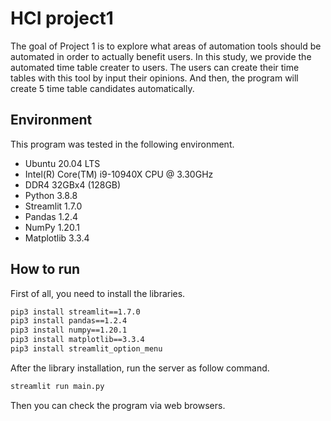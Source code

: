 # HCI project1

The goal of Project 1 is to explore what areas of automation tools should be automated in order to actually benefit users.
In this study, we provide the automated time table creater to users.
The users can create their time tables with this tool by input their opinions.
And then, the program will create 5 time table candidates automatically.

## Environment

This program was tested in the following environment.

- Ubuntu 20.04 LTS
- Intel(R) Core(TM) i9-10940X CPU @ 3.30GHz
- DDR4 32GBx4 (128GB)
- Python 3.8.8
- Streamlit 1.7.0
- Pandas 1.2.4
- NumPy 1.20.1
- Matplotlib 3.3.4

## How to run

First of all, you need to install the libraries.
```bash
pip3 install streamlit==1.7.0
pip3 install pandas==1.2.4
pip3 install numpy==1.20.1
pip3 install matplotlib==3.3.4
pip3 install streamlit_option_menu
```

After the library installation, run the server as follow command.
```bash
streamlit run main.py
```

Then you can check the program via web browsers.
